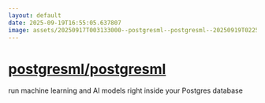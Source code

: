 ```yaml
---
layout: default
date: 2025-09-19T16:55:05.637807
image: assets/20250917T003133000--postgresml--postgresml--20250919T022515123--cropped.png
---
```


# [postgresml/postgresml](https://github.com/postgresml/postgresml)

run machine learning and AI models right inside your Postgres database
